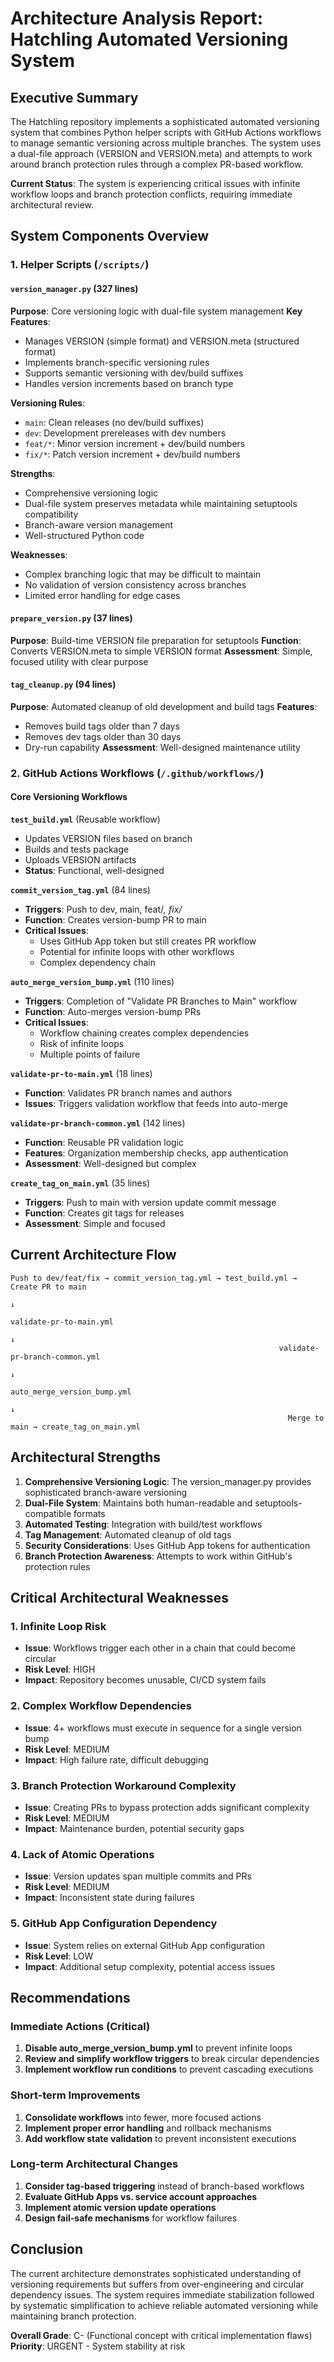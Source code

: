 # Architecture Analysis Report: Hatchling Automated Versioning System

## Executive Summary

The Hatchling repository implements a sophisticated automated versioning system that combines Python helper scripts with GitHub Actions workflows to manage semantic versioning across multiple branches. The system uses a dual-file approach (VERSION and VERSION.meta) and attempts to work around branch protection rules through a complex PR-based workflow.

**Current Status**: The system is experiencing critical issues with infinite workflow loops and branch protection conflicts, requiring immediate architectural review.

## System Components Overview

### 1. Helper Scripts (`/scripts/`)

#### `version_manager.py` (327 lines)
**Purpose**: Core versioning logic with dual-file system management
**Key Features**:
- Manages VERSION (simple format) and VERSION.meta (structured format)
- Implements branch-specific versioning rules
- Supports semantic versioning with dev/build suffixes
- Handles version increments based on branch type

**Versioning Rules**:
- `main`: Clean releases (no dev/build suffixes)
- `dev`: Development prereleases with dev numbers
- `feat/*`: Minor version increment + dev/build numbers
- `fix/*`: Patch version increment + dev/build numbers

**Strengths**:
- Comprehensive versioning logic
- Dual-file system preserves metadata while maintaining setuptools compatibility
- Branch-aware version management
- Well-structured Python code

**Weaknesses**:
- Complex branching logic that may be difficult to maintain
- No validation of version consistency across branches
- Limited error handling for edge cases

#### `prepare_version.py` (37 lines)
**Purpose**: Build-time VERSION file preparation for setuptools
**Function**: Converts VERSION.meta to simple VERSION format
**Assessment**: Simple, focused utility with clear purpose

#### `tag_cleanup.py` (94 lines)
**Purpose**: Automated cleanup of old development and build tags
**Features**: 
- Removes build tags older than 7 days
- Removes dev tags older than 30 days
- Dry-run capability
**Assessment**: Well-designed maintenance utility

### 2. GitHub Actions Workflows (`/.github/workflows/`)

#### Core Versioning Workflows

**`test_build.yml`** (Reusable workflow)
- Updates VERSION files based on branch
- Builds and tests package
- Uploads VERSION artifacts
- **Status**: Functional, well-designed

**`commit_version_tag.yml`** (84 lines)
- **Triggers**: Push to dev, main, feat/*, fix/*
- **Function**: Creates version-bump PR to main
- **Critical Issues**: 
  - Uses GitHub App token but still creates PR workflow
  - Potential for infinite loops with other workflows
  - Complex dependency chain

**`auto_merge_version_bump.yml`** (110 lines)
- **Triggers**: Completion of "Validate PR Branches to Main" workflow
- **Function**: Auto-merges version-bump PRs
- **Critical Issues**:
  - Workflow chaining creates complex dependencies
  - Risk of infinite loops
  - Multiple points of failure

**`validate-pr-to-main.yml`** (18 lines)
- **Function**: Validates PR branch names and authors
- **Issues**: Triggers validation workflow that feeds into auto-merge

**`validate-pr-branch-common.yml`** (142 lines)
- **Function**: Reusable PR validation logic
- **Features**: Organization membership checks, app authentication
- **Assessment**: Well-designed but complex

**`create_tag_on_main.yml`** (35 lines)
- **Triggers**: Push to main with version update commit message
- **Function**: Creates git tags for releases
- **Assessment**: Simple and focused

## Current Architecture Flow

```
Push to dev/feat/fix → commit_version_tag.yml → test_build.yml → Create PR to main
                                                                        ↓
                                                              validate-pr-to-main.yml
                                                                        ↓
                                                            validate-pr-branch-common.yml
                                                                        ↓
                                                            auto_merge_version_bump.yml
                                                                        ↓
                                                              Merge to main → create_tag_on_main.yml
```

## Architectural Strengths

1. **Comprehensive Versioning Logic**: The version_manager.py provides sophisticated branch-aware versioning
2. **Dual-File System**: Maintains both human-readable and setuptools-compatible formats
3. **Automated Testing**: Integration with build/test workflows
4. **Tag Management**: Automated cleanup of old tags
5. **Security Considerations**: Uses GitHub App tokens for authentication
6. **Branch Protection Awareness**: Attempts to work within GitHub's protection rules

## Critical Architectural Weaknesses

### 1. Infinite Loop Risk
- **Issue**: Workflows trigger each other in a chain that could become circular
- **Risk Level**: HIGH
- **Impact**: Repository becomes unusable, CI/CD system fails

### 2. Complex Workflow Dependencies
- **Issue**: 4+ workflows must execute in sequence for a single version bump
- **Risk Level**: MEDIUM
- **Impact**: High failure rate, difficult debugging

### 3. Branch Protection Workaround Complexity
- **Issue**: Creating PRs to bypass protection adds significant complexity
- **Risk Level**: MEDIUM
- **Impact**: Maintenance burden, potential security gaps

### 4. Lack of Atomic Operations
- **Issue**: Version updates span multiple commits and PRs
- **Risk Level**: MEDIUM
- **Impact**: Inconsistent state during failures

### 5. GitHub App Configuration Dependency
- **Issue**: System relies on external GitHub App configuration
- **Risk Level**: LOW
- **Impact**: Additional setup complexity, potential access issues

## Recommendations

### Immediate Actions (Critical)
1. **Disable auto_merge_version_bump.yml** to prevent infinite loops
2. **Review and simplify workflow triggers** to break circular dependencies
3. **Implement workflow run conditions** to prevent cascading executions

### Short-term Improvements
1. **Consolidate workflows** into fewer, more focused actions
2. **Implement proper error handling** and rollback mechanisms
3. **Add workflow state validation** to prevent inconsistent executions

### Long-term Architectural Changes
1. **Consider tag-based triggering** instead of branch-based workflows
2. **Evaluate GitHub Apps vs. service account approaches**
3. **Implement atomic version update operations**
4. **Design fail-safe mechanisms** for workflow failures

## Conclusion

The current architecture demonstrates sophisticated understanding of versioning requirements but suffers from over-engineering and circular dependency issues. The system requires immediate stabilization followed by systematic simplification to achieve reliable automated versioning while maintaining branch protection.

**Overall Grade**: C- (Functional concept with critical implementation flaws)
**Priority**: URGENT - System stability at risk
